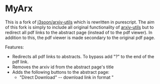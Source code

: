 # MyArx

This is a fork of [j3soon/arxiv-utils](https://github.com/j3soon/arxiv-utils) which is rewritten in purescript. The aim
of this fork is simply to include all original functionality of [arxiv-utils](https://github.com/j3soon/arxiv-utils) but to redirect all pdf links to the abstract page (instead of to the pdf viewer). In addition to this, the pdf viewer is made secondary to the original pdf page.

Features:
- Redirects all pdf links to abstracts. To bypass add "?" to the end of the pdf link.
- Removes the arxiv id from the abstract page's title
- Adds the following buttons to the abstract page:
  - "Direct Download" -- download link in format "<title>, <author1>, et.al, <publishyear>.pdf"
  - "Viewer" -- this makes the title of the pdf viewer identical to the page title
  - "Arxiv Vanity" -- A link to a mobile-friendly arxiv-vanity version of the paper

Features not included from [arxiv-utils](https://github.com/j3soon/arxiv-utils):
- Retitle support in Chrome
    - fixing this would require reviewing [`arxiv-utils:chrome/content.js#L142`](https://github.com/j3soon/arxiv-utils/blob/master/chrome/content.js#L142).
- The browser button to toggle views
- Retitling support in bookmarks

## Installation

Build scripts are all found in the `Makefile`. If you have [nix](https://nixos.org/nix/), all non-js dependencies are
available in `shell.nix`. Otherwise you will need `node`, `npm`, `bower`, `purescript`, and `pulp`.

```
make package-from-scratch
```

Will build all packages and output a zip in `extension/`. You can either install the `extension/` directory or the
output `myarx.zip` file.



